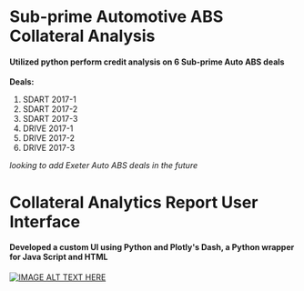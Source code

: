 # Sub-prime Automotive ABS Collateral Analysis
#### Utilized python perform credit analysis on 6 Sub-prime Auto ABS deals
**Deals:** 
1. SDART 2017-1
2. SDART 2017-2
3. SDART 2017-3
4. DRIVE 2017-1
5. DRIVE 2017-2
6. DRIVE 2017-3

*looking to add Exeter Auto ABS deals in the future*

# Collateral Analytics Report User Interface 
#### Developed a custom UI using Python and Plotly's Dash, a Python wrapper for Java Script and HTML

[![IMAGE ALT TEXT HERE](https://drive.google.com/open?id=1ne4Oeo2v2sQ_5SbQPk_yN02hKrq3TV_f.jpg)](https://drive.google.com/open?id=1ne4Oeo2v2sQ_5SbQPk_yN02hKrq3TV_f)
